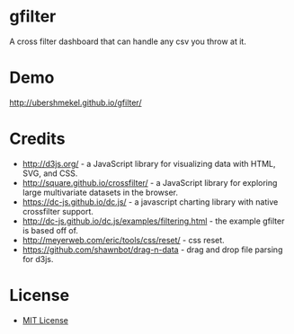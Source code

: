# gfilter
A cross filter dashboard that can handle any csv you throw at it.

# Demo
http://ubershmekel.github.io/gfilter/

# Credits
* http://d3js.org/ - a JavaScript library for visualizing data with HTML, SVG, and CSS.
* http://square.github.io/crossfilter/ - a JavaScript library for exploring large multivariate datasets in the browser.
* https://dc-js.github.io/dc.js/ - a javascript charting library with native crossfilter support.
* http://dc-js.github.io/dc.js/examples/filtering.html - the example gfilter is based off of.
* http://meyerweb.com/eric/tools/css/reset/ - css reset.
* https://github.com/shawnbot/drag-n-data - drag and drop file parsing for d3js. 

# License

* [MIT License](http://www.opensource.org/licenses/MIT)